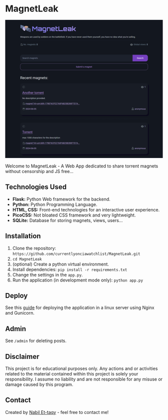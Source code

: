 # MagnetLeak
<p align="center">
  <img src="images/screen1.png" />
</p>

Welcome to MagnetLeak - A Web App dedicated to share torrent magnets without censorship and JS free...

## Technologies Used

- **Flask:** Python Web framework for the backend.
- **Python:** Python Programming Language. 
- **HTML, CSS:** Front-end technologies for an interactive user experience.
- **PicoCSS:** Not bloated CSS framework and very lightweight. 
- **SQLite:** Database for storing magnets, views, users...

## Installation

1. Clone the repository: `https://github.com/currentlyonciawatchlist/MagnetLeak.git`
2. `cd MagnetLeak`
3. (optional) Create a python virtual environment. 
4. Install dependencies: `pip install -r requirements.txt`
5. Change the settings in the `app.py`.
6. Run the application (in development mode only): `python app.py`

## Deploy

See this [guide](https://dev.to/brandonwallace/deploy-flask-the-easy-way-with-gunicorn-and-nginx-jgc) for deploying the application in a linux server using Nginx and Gunicorn.

## Admin

See `/admin` for deleting posts.

## Disclaimer

This project is for educational purposes only. Any actions and or activities related to the material contained within this project is solely your responsibility. I assume no liability and are not responsible for any misuse or damage caused by this program.

## Contact

Created by [Nabil Et-taqy](https://github.com/nabilettaqy) - feel free to contact me!

